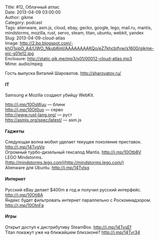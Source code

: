 Title: #12, Облачный атлас  
Date: 2013-04-09 03:00:00  
Author: gikme  
Category: podcast  
Tags: alienware, asm.js, cloud, ebay, gecko, google, lego, mail.ru, mantis, mindstorms, mozilla, rust, servo, steam, titan, ubuntu, webkit, yandex  
Slug: 2013-04-09-cloud-atlas  
Image: http://2.bp.blogspot.com/-khO1sjpO_A4/UWO_Nkub6mI/AAAAAAAAKQo/eZ7khcbifvw/s1600/gikme-pic-s01e12.jpg  
Enclosure: http://static.gik.me/mp3/s01/00012-cloud-atlas.mp3  
Mime: audio/mpeg

Гость выпуска Виталий Шароватов. <http://sharovatov.ru/>

#### IT

Samsung и Mozilla создают убийцу WebKit.

<http://j.mp/10OsWuu> — блинк  
<http://j.mp/10Ot0uo> — серво  
<http://www.rust-lang.org/> — руст  
<http://asmjs.org/spec/latest/> — asm.js

#### Гаджеты

Следующая волна мобил уделает текущее поколение приставок.  
<http://j.mp/14TvgVq>  
Огромный турбо-дизельный гексапод Mantis. <http://j.mp/10Otb8V>  
LEGO Mindstorms.  
[http://mindstorms.lego.com](http://mindstorms.lego.com/)  
Alienware для Ubuntu. <http://j.mp/14Tvlsg>

#### Интернет

Русский eBay делает \$400m в год и получил русский интерфейс.  
<http://j.mp/10Otj8A>  
Яндекс будет фильтровать интернет параллельно с Роскомнадзором.  
<http://j.mp/10OtnFa>

#### Игры

Открыт доступ к дистрибутиву SteamBox. <http://j.mp/14TvsEf>  
Titan покажут уже на ближайшем близзконе? <http://j.mp/14Tvr34>

